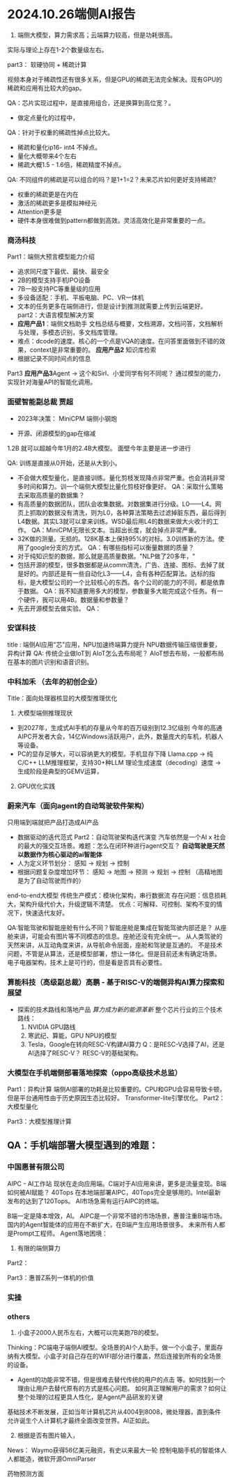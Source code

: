 # 2024.10.26端侧AI报告

1. 端侧大模型，算力需求高；云端算力较高，但是功耗很高。

实际与理论上存在1-2个数量级左右。

part3：
软硬协同 + 稀疏计算

视频本身对于稀疏性还有很多关系，但是GPU的稀疏无法完全解决。现有GPU的稀疏和应用有比较大的gap。

QA：芯片实现过程中，是直接用组合，还是换算到高位宽？。
- 做定点量化的过程中，

QA：针对于权重的稀疏性掉点比较大。
- 稀疏和量化ip16- int4 不掉点。
- 量化大概带来4个左右
- 稀疏大概1.5 - 1.6倍，稀疏精度不掉点。

QA: 不同组件的稀疏是可以组合的吗？是1+1=2？未来芯片如何更好支持稀疏?
- 权重的稀疏更是在内在
- 激活的稀疏更多是模拟神经元
- Attention更多是
- 硬件本身很难做到pattern都做到高效。灵活高效化是非常重要的一点。

### 商汤科技
Part1：端侧大预言模型能力介绍
- 追求同尺度下最优、最快、最安全
- 2B的模型支持手机IPO设备
- 7B一般支持PC等重量级的应用
- 多设备适配：手机、平板电脑、PC、VR一体机
- 文本的任务更多在端侧进行，但是设计到推测就需要上传到云端更好。
part2：大语言模型解决方案
- **应用产品1**：端侧文档助手
文档总结与概要，文档溯源，文档问答，文档解析与处理，多模态识别，多文档库管理。
- 难点：dcode的速度。核心的一个点是VQA的速度。在问答里面做到不错的效果，context是非常重要的。
**应用产品2** 知识库检索
- 根据记录不同时间点的信息

Part3
**应用产品3**Agent -> 这个和Sirl、小爱同学有何不同呢？
通过模型的能力，实现针对海量API的智能化调用。

### 面壁智能副总裁 贾超
- 2023年决策：
MiniCPM 端侧小钢炮

- 开源、闭源模型的gap在缩减

1.2B 就可以超越今年1月的2.4B大模型。
面壁今年主要是进一步进行

QA: 训练是直接从0开始，还是从大到小。
- 不会做大模型量化，是直接训练。量化剪枝发现降点非常严重。也会消耗非常多时间和算力。训一个端侧大模型比量化剪枝好像更好。
QA：采取什么策略去采取高质量的数据集？
- 有高质量的数据团队，团队会收集数据。对数据集进行分级。L0——L4。网页上抓取的数据没有清洗，则为L0，各种算法策略去过滤掉脏东西，最后得到L4数据。其实L3就可以拿来训练。WSD最后用L4的数据来做大火收汁的工作。
QA：MiniCPM无限长文本。当超出长度，就会掉点非常严重。
- 32K做的测量。无损的。128K基本上保持95%的对标。3.0训练新的方法。使用了google分支的方式。
QA：有哪些指标可以衡量数据的质量？
- 对于纯知识型的数据，那么就是高质量数据。"NLP做了20多年，"
- 包括开源的模型，很多数据都是从comm清洗，广告、连接、图标、去掉了就是好的。内部还是有一些自动化L3——L4，会有各种匹配算法。达标的指标，是大模型公司的一个比较核心的东西。各个公司的能力的不同，都是依靠于数据。
QA：我不知道要用多大的模型，参数量多大能完成这个任务。有一个硬件，我可以用4B。数据量和参数量？
- 先去开源模型去做实验。
QA：

### 安谋科技
title : 端侧AI应用"芯"应用，NPU加速终端算力提升
NPU数据传输压缩很重要，
异构计算
QA: 传统企业做IoT到 AIoT怎么去布局呢？
AIoT想去布局，一般都布局在基本的图片识别和语音识别。

### 中科加禾 （去年的初创企业）
Title：面向处理器核显的大模型推理优化
1. 大模型端侧推理现状
- 到2027年，生成式AI手机的存量从今年的百万级别到12.3亿级别
今年的高通AIPC开发者大会，14亿Windows活跃用户，此外，数量庞大的车机，机器人等设备。
- PC的显存足够大，可以容纳更大的模型。手机显存下降
Llama.cpp -> 
    纯C/C++ LLM推理框架，支持30+种LLM
    理论生成速度（decoding）速度 -> 生成阶段是典型的GEMV运算，
2. GPU优化实践

### 蔚来汽车（面向agent的自动驾驶软件架构）
只用端到端就把产品打造成AI产品
- 数据驱动的迭代范式
Part2：自动驾驶架构迭代演变
汽车依然是一个AI x 社会的最大的强交互场景。难题：怎么在闭环种进行agent交互？
**自动驾驶是天然以数据作为核心驱动的ai智能体**
- 人为定义环节划分： 感知 -> 规划 -> 控制
- 根据问题复杂度增加环节： 感知 -> 地图 -> 预测 -> 规划 -> 控制 （高精地图是为了自动驾驶而作的）

end-to-end大模型
传统生产模式：模块化架构，串行数据流
存在问题：信息损耗大，架构升级代价大，升级逻辑不清楚。
优点：可解释、可控制、架构不变的情况下，快速迭代友好。

QA:智能驾驶和智能座舱有什么不同？智能座舱是集成在智能驾驶内部还是？
从座舱来讲，可能会有图片等不同模态的信息。座舱还没有完全统一。
从人类驾驶的天然来讲，从互动角度来讲，从导航命令层面，座舱和驾驶是互通的。
不是技术问题，不管是从算法，还是模型部署，想让一体化。但是目前还未有确定场景。
电子电器架构，技术上是可行的，但是看是否具有必要性。

### 算能科技（高级副总裁）高鹏 - 基于RISC-V的端侧异构AI算力探索和展望
- 探索的技术路线和落地产品
*算力成为新的能源革新*
整个芯片行业的三个技术路线：
    1. NVIDIA GPU路线 
    2. 寒武纪、算能，GPU NPU的模型 
    3. Tesla，Google在转向RESC-V构建AI算力
Q：是RESC-V选择了AI，还是AI选择了RESC-V？
    RESC-V的基础架构。

### 大模型在手机端侧部署落地探索（oppo高级技术总监）
Part1：异构计算
端侧AI部署的功耗是比较重要的。CPU和GPU会容易导致卡顿，但是平台通用性由于历史原因生态比较好。
Transformer-lite引擎优化。
Part2：大模型量化

Part3：大模型推理计算

QA：手机端部署大模型遇到的难题：
- 

### 中国惠普有限公司
AIPC - AI工作站
现状在走向应用端。C端对于AI应用来讲，更多是流量变现。B端如何被AI赋能？ 40Tops
在本地端部署AIPC，40Tops完全是够用的。Intel最新发布的达到了120Tops。
AI市场急需有运行AIPC的终端。

B端一定是降本增效，AI。 AIPC是一个非常不错的市场场景，惠普注重B端市场。
国内的Agent智能体的应用在不断扩大，在B端产生应用场景很多。
未来所有人都是Prompt工程师。
Agent落地困境：
1. 有限的端侧算力

Part2：

Part3：惠普Z系列一体机的价值

### 实操



### others 
1. 小盒子2000人民币左右，大概可以完美跑7B的模型。


Thinking：PC端电子端侧AI模型。全场景的AI个人助手。做一个小盒子，里面存纳有大模型。小盒子对自己存在的WIFI部分进行覆盖，然后连接到所有的全场景的设备。    
- Agent的功能非常不错，但是很难去替代传统的用户的点击   等。如何找到一个理由让用户去替代原有的方式是核心问题。
如何真正理解用户的需求？如何让整个处理的过程更具人性化，是Agent产品研发的关键

基础技术不断发展，正如当年计算机芯片从4004到8008，微处理器，直到条件允许诞生个人计算机才最终全面改变世界。AI正如此。

2. 根据是否有图片输入，

News：
Waymo获得56亿美元融资，有史以来最大一轮
控制电脑手机的智能体人人都能造，微软开源OmniParser

药物预测方面
